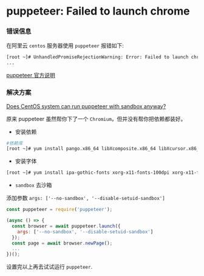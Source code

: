 # puppeteer: Failed to launch chrome

### 错误信息

在阿里云 `centos` 服务器使用 `puppeteer` 报错如下:

```bash
[root ~]# UnhandledPromiseRejectionWarning: Error: Failed to launch chrome!
...
```

[puppeteer 官方说明](https://github.com/GoogleChrome/puppeteer/blob/master/docs/troubleshooting.md)

### 解决方案

[Does CentOS system can run puppeteer with sandbox anyway?](https://github.com/GoogleChrome/puppeteer/issues/560#issuecomment-325224766)

原来 puppeteer 虽然帮你下了一个 `Chromium`，但并没有帮你把依赖都装好。

- 安装依赖

```bash
#依赖库
[root ~]# yum install pango.x86_64 libXcomposite.x86_64 libXcursor.x86_64 libXdamage.x86_64 libXext.x86_64 libXi.x86_64 libXtst.x86_64 cups-libs.x86_64 libXScrnSaver.x86_64 libXrandr.x86_64 GConf2.x86_64 alsa-lib.x86_64 atk.x86_64 gtk3.x86_64 -y
```

- 安装字体

```bash
[root ~]# yum install ipa-gothic-fonts xorg-x11-fonts-100dpi xorg-x11-fonts-75dpi xorg-x11-utils xorg-x11-fonts-cyrillic xorg-x11-fonts-Type1 xorg-x11-fonts-misc -y
```

- `sandbox` 去沙箱

添加参数 `args: ['--no-sandbox', '--disable-setuid-sandbox']`

```js
const puppeteer = require('puppeteer');

(async () => {
  const browser = await puppeteer.launch({
    args: ['--no-sandbox', '--disable-setuid-sandbox']
  });
  const page = await browser.newPage();
  ...
})();
```

设置完以上再去试试运行 `puppeteer`.